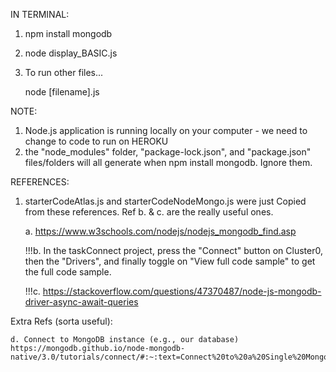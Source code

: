 IN TERMINAL:

1. 
    npm install mongodb
2.
   node display_BASIC.js

3. To run other files...
   
    node [filename].js

NOTE:
1. Node.js application is running locally on your computer - we need to change to code to run on HEROKU
2. the "node_modules" folder, "package-lock.json", and "package.json" files/folders will all generate when npm install mongodb. Ignore them.

REFERENCES:
1. starterCodeAtlas.js and starterCodeNodeMongo.js were just Copied from these references. Ref b. & c. are the really useful ones.

    a. https://www.w3schools.com/nodejs/nodejs_mongodb_find.asp
    
    !!!b. In the taskConnect project, press the "Connect" button on Cluster0, then the "Drivers", and finally toggle on "View full code sample" to get the full code sample.

    !!!c. https://stackoverflow.com/questions/47370487/node-js-mongodb-driver-async-await-queries

Extra Refs (sorta useful):

    d. Connect to MongoDB instance (e.g., our database)
    https://mongodb.github.io/node-mongodb-native/3.0/tutorials/connect/#:~:text=Connect%20to%20a%20Single%20MongoDB%20Instance&text=const%20MongoClient%20%3D%20require('mongodb,connect%20to%20the%20server%20MongoClient.





